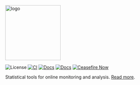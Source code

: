 <img src="docs/_static/logo.png" alt="logo" width="175"/>

![License](https://img.shields.io/github/license/lucabaldini/aptapy.svg)
[![CI](https://github.com/lucabaldini/aptapy/actions/workflows/ci.yml/badge.svg)](https://github.com/lucabaldini/aptapy/actions/workflows/ci.yml)
[![Docs](https://github.com/lucabaldini/aptapy/actions/workflows/docs.yml/badge.svg)](https://github.com/lucabaldini/aptapy/actions/workflows/docs.yml)
[![Docs](https://img.shields.io/badge/docs-latest-blue.svg)](https://lucabaldini.github.io/aptapy/)
[![Ceasefire Now](https://badge.techforpalestine.org/default)](https://techforpalestine.org/learn-more)

Statistical tools for online monitoring and analysis.
[Read more](https://lucabaldini.github.io/aptapy/).